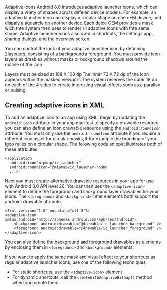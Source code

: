 Adaptive icons
Android 8.0 introduces adaptive launcher icons, which can display a vriety of shapes across differen device models. For example, an adaptive launcher icon can display a circular shape on one oEM device, and dispaly a aquaircle on another device. Each deice OEM provides a mask wich thte system then uses to render all adaptive icons with thte same shape. Adaptive launcher icons also used in shortcuts, the settings app, sharing dialogs, and the overview screen. 

You can control the look of your adaptive launcher icon by definning 2layouers, consisting of a background a foreground. You must provide icon layers as draables without masks or background shadows around the outline of the icon

Layers must be sized at 108 X 108 dp
The inner 72 X 72 dp of the icon appears within the masked viewport. 
The system reserves the outer 18 dp on each of the 4 sides to create interesting visual effects such as a parallax or pulsing. 


## Creating adaptive icons in XML
To add an adaptive icon to an app using XML, begin by updating the `android:icon` attribute in your app manifest to specify a drawable resource. you can also define an icon drawable resource using the `android:roundIcon` attrbiute. You must only use the `android:roundIcon` attrbiute if you require a different icon asset for circular masks, if  for example the branding of your lgoo relies on a circular shape. The following code snippet illustrates both of these attrbiutes

```
<application
  android:icon"mipmap/ic_launcher"
  android:roundIcon="@mipmap/ic_launcher-round
  ...>

```

Next you must create alternative drawable resources in your app for use with Android 8.0 API level 26. You can then ues the `<adaptive-icon>` element to define the foregroudn and background layer drawables for your icons. The `<foreground>` and `<background>` inner elements both support the android: drawable attribute. 
```
<?xml version="1.0" encoding="utf-8"?>
<adaptive-icon xmlns:android="http://schemas.android.com/apk/res/android">
    <background android:drawable="@drawable/ic_launcher_background" />
    <foreground android:drawable="@drawable/ic_launcher_foreground" />
</adaptive-icon>
```

You can also define the background and foreground drawables as elements by enclosing them in `<foreground>` and `<background>` elements. 

If you want to apply the same mask and visual effect to your shortcuts as regular adaptive launcher icons, use one of the following techniques
- For static shortcuts, use the `<adaptive-icon>` element
- For dynamic shortcuts, call the `createWithAdaptiveBitmap()` method when you create them. 


